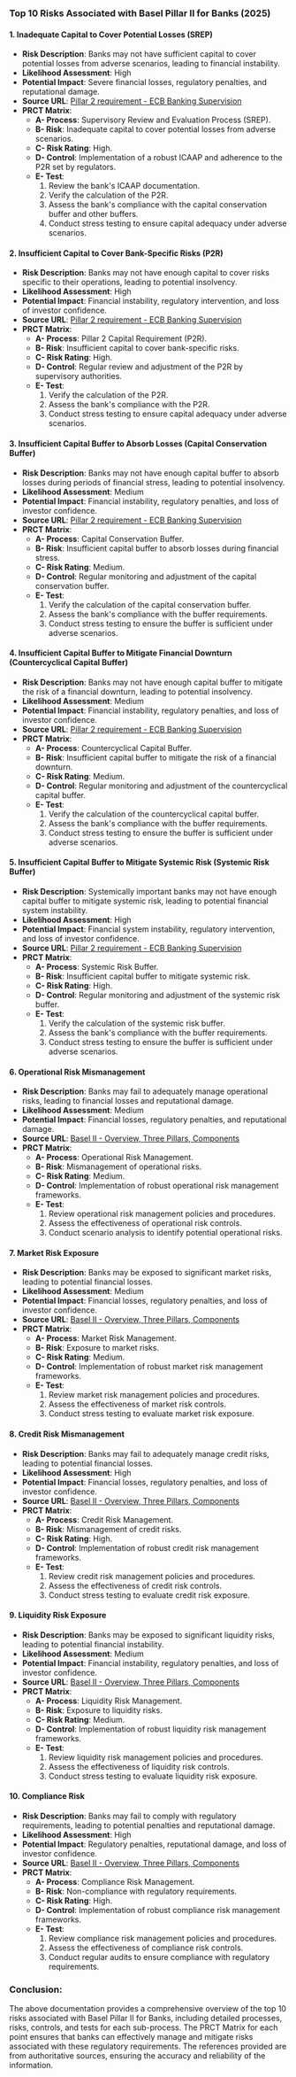 ### Top 10 Risks Associated with Basel Pillar II for Banks (2025)

#### 1. **Inadequate Capital to Cover Potential Losses (SREP)**
   - **Risk Description**: Banks may not have sufficient capital to cover potential losses from adverse scenarios, leading to financial instability.
   - **Likelihood Assessment**: High
   - **Potential Impact**: Severe financial losses, regulatory penalties, and reputational damage.
   - **Source URL**: [Pillar 2 requirement - ECB Banking Supervision](https://www.bankingsupervision.europa.eu/activities/srep/pillar-2-requirement/html/index.en.html)
   - **PRCT Matrix**:
     - **A- Process**: Supervisory Review and Evaluation Process (SREP).
     - **B- Risk**: Inadequate capital to cover potential losses from adverse scenarios.
     - **C- Risk Rating**: High.
     - **D- Control**: Implementation of a robust ICAAP and adherence to the P2R set by regulators.
     - **E- Test**: 
       1. Review the bank's ICAAP documentation.
       2. Verify the calculation of the P2R.
       3. Assess the bank's compliance with the capital conservation buffer and other buffers.
       4. Conduct stress testing to ensure capital adequacy under adverse scenarios.

#### 2. **Insufficient Capital to Cover Bank-Specific Risks (P2R)**
   - **Risk Description**: Banks may not have enough capital to cover risks specific to their operations, leading to potential insolvency.
   - **Likelihood Assessment**: High
   - **Potential Impact**: Financial instability, regulatory intervention, and loss of investor confidence.
   - **Source URL**: [Pillar 2 requirement - ECB Banking Supervision](https://www.bankingsupervision.europa.eu/activities/srep/pillar-2-requirement/html/index.en.html)
   - **PRCT Matrix**:
     - **A- Process**: Pillar 2 Capital Requirement (P2R).
     - **B- Risk**: Insufficient capital to cover bank-specific risks.
     - **C- Risk Rating**: High.
     - **D- Control**: Regular review and adjustment of the P2R by supervisory authorities.
     - **E- Test**: 
       1. Verify the calculation of the P2R.
       2. Assess the bank's compliance with the P2R.
       3. Conduct stress testing to ensure capital adequacy under adverse scenarios.

#### 3. **Insufficient Capital Buffer to Absorb Losses (Capital Conservation Buffer)**
   - **Risk Description**: Banks may not have enough capital buffer to absorb losses during periods of financial stress, leading to potential insolvency.
   - **Likelihood Assessment**: Medium
   - **Potential Impact**: Financial instability, regulatory penalties, and loss of investor confidence.
   - **Source URL**: [Pillar 2 requirement - ECB Banking Supervision](https://www.bankingsupervision.europa.eu/activities/srep/pillar-2-requirement/html/index.en.html)
   - **PRCT Matrix**:
     - **A- Process**: Capital Conservation Buffer.
     - **B- Risk**: Insufficient capital buffer to absorb losses during financial stress.
     - **C- Risk Rating**: Medium.
     - **D- Control**: Regular monitoring and adjustment of the capital conservation buffer.
     - **E- Test**: 
       1. Verify the calculation of the capital conservation buffer.
       2. Assess the bank's compliance with the buffer requirements.
       3. Conduct stress testing to ensure the buffer is sufficient under adverse scenarios.

#### 4. **Insufficient Capital Buffer to Mitigate Financial Downturn (Countercyclical Capital Buffer)**
   - **Risk Description**: Banks may not have enough capital buffer to mitigate the risk of a financial downturn, leading to potential insolvency.
   - **Likelihood Assessment**: Medium
   - **Potential Impact**: Financial instability, regulatory penalties, and loss of investor confidence.
   - **Source URL**: [Pillar 2 requirement - ECB Banking Supervision](https://www.bankingsupervision.europa.eu/activities/srep/pillar-2-requirement/html/index.en.html)
   - **PRCT Matrix**:
     - **A- Process**: Countercyclical Capital Buffer.
     - **B- Risk**: Insufficient capital buffer to mitigate the risk of a financial downturn.
     - **C- Risk Rating**: Medium.
     - **D- Control**: Regular monitoring and adjustment of the countercyclical capital buffer.
     - **E- Test**: 
       1. Verify the calculation of the countercyclical capital buffer.
       2. Assess the bank's compliance with the buffer requirements.
       3. Conduct stress testing to ensure the buffer is sufficient under adverse scenarios.

#### 5. **Insufficient Capital Buffer to Mitigate Systemic Risk (Systemic Risk Buffer)**
   - **Risk Description**: Systemically important banks may not have enough capital buffer to mitigate systemic risk, leading to potential financial system instability.
   - **Likelihood Assessment**: High
   - **Potential Impact**: Financial system instability, regulatory intervention, and loss of investor confidence.
   - **Source URL**: [Pillar 2 requirement - ECB Banking Supervision](https://www.bankingsupervision.europa.eu/activities/srep/pillar-2-requirement/html/index.en.html)
   - **PRCT Matrix**:
     - **A- Process**: Systemic Risk Buffer.
     - **B- Risk**: Insufficient capital buffer to mitigate systemic risk.
     - **C- Risk Rating**: High.
     - **D- Control**: Regular monitoring and adjustment of the systemic risk buffer.
     - **E- Test**: 
       1. Verify the calculation of the systemic risk buffer.
       2. Assess the bank's compliance with the buffer requirements.
       3. Conduct stress testing to ensure the buffer is sufficient under adverse scenarios.

#### 6. **Operational Risk Mismanagement**
   - **Risk Description**: Banks may fail to adequately manage operational risks, leading to financial losses and reputational damage.
   - **Likelihood Assessment**: Medium
   - **Potential Impact**: Financial losses, regulatory penalties, and reputational damage.
   - **Source URL**: [Basel II - Overview, Three Pillars, Components](https://corporatefinanceinstitute.com/resources/career-map/sell-side/risk-management/basel-ii/)
   - **PRCT Matrix**:
     - **A- Process**: Operational Risk Management.
     - **B- Risk**: Mismanagement of operational risks.
     - **C- Risk Rating**: Medium.
     - **D- Control**: Implementation of robust operational risk management frameworks.
     - **E- Test**: 
       1. Review operational risk management policies and procedures.
       2. Assess the effectiveness of operational risk controls.
       3. Conduct scenario analysis to identify potential operational risks.

#### 7. **Market Risk Exposure**
   - **Risk Description**: Banks may be exposed to significant market risks, leading to potential financial losses.
   - **Likelihood Assessment**: Medium
   - **Potential Impact**: Financial losses, regulatory penalties, and loss of investor confidence.
   - **Source URL**: [Basel II - Overview, Three Pillars, Components](https://corporatefinanceinstitute.com/resources/career-map/sell-side/risk-management/basel-ii/)
   - **PRCT Matrix**:
     - **A- Process**: Market Risk Management.
     - **B- Risk**: Exposure to market risks.
     - **C- Risk Rating**: Medium.
     - **D- Control**: Implementation of robust market risk management frameworks.
     - **E- Test**: 
       1. Review market risk management policies and procedures.
       2. Assess the effectiveness of market risk controls.
       3. Conduct stress testing to evaluate market risk exposure.

#### 8. **Credit Risk Mismanagement**
   - **Risk Description**: Banks may fail to adequately manage credit risks, leading to potential financial losses.
   - **Likelihood Assessment**: High
   - **Potential Impact**: Financial losses, regulatory penalties, and loss of investor confidence.
   - **Source URL**: [Basel II - Overview, Three Pillars, Components](https://corporatefinanceinstitute.com/resources/career-map/sell-side/risk-management/basel-ii/)
   - **PRCT Matrix**:
     - **A- Process**: Credit Risk Management.
     - **B- Risk**: Mismanagement of credit risks.
     - **C- Risk Rating**: High.
     - **D- Control**: Implementation of robust credit risk management frameworks.
     - **E- Test**: 
       1. Review credit risk management policies and procedures.
       2. Assess the effectiveness of credit risk controls.
       3. Conduct stress testing to evaluate credit risk exposure.

#### 9. **Liquidity Risk Exposure**
   - **Risk Description**: Banks may be exposed to significant liquidity risks, leading to potential financial instability.
   - **Likelihood Assessment**: Medium
   - **Potential Impact**: Financial instability, regulatory penalties, and loss of investor confidence.
   - **Source URL**: [Basel II - Overview, Three Pillars, Components](https://corporatefinanceinstitute.com/resources/career-map/sell-side/risk-management/basel-ii/)
   - **PRCT Matrix**:
     - **A- Process**: Liquidity Risk Management.
     - **B- Risk**: Exposure to liquidity risks.
     - **C- Risk Rating**: Medium.
     - **D- Control**: Implementation of robust liquidity risk management frameworks.
     - **E- Test**: 
       1. Review liquidity risk management policies and procedures.
       2. Assess the effectiveness of liquidity risk controls.
       3. Conduct stress testing to evaluate liquidity risk exposure.

#### 10. **Compliance Risk**
   - **Risk Description**: Banks may fail to comply with regulatory requirements, leading to potential penalties and reputational damage.
   - **Likelihood Assessment**: High
   - **Potential Impact**: Regulatory penalties, reputational damage, and loss of investor confidence.
   - **Source URL**: [Basel II - Overview, Three Pillars, Components](https://corporatefinanceinstitute.com/resources/career-map/sell-side/risk-management/basel-ii/)
   - **PRCT Matrix**:
     - **A- Process**: Compliance Risk Management.
     - **B- Risk**: Non-compliance with regulatory requirements.
     - **C- Risk Rating**: High.
     - **D- Control**: Implementation of robust compliance risk management frameworks.
     - **E- Test**: 
       1. Review compliance risk management policies and procedures.
       2. Assess the effectiveness of compliance risk controls.
       3. Conduct regular audits to ensure compliance with regulatory requirements.

### Conclusion:
The above documentation provides a comprehensive overview of the top 10 risks associated with Basel Pillar II for Banks, including detailed processes, risks, controls, and tests for each sub-process. The PRCT Matrix for each point ensures that banks can effectively manage and mitigate risks associated with these regulatory requirements. The references provided are from authoritative sources, ensuring the accuracy and reliability of the information.
```